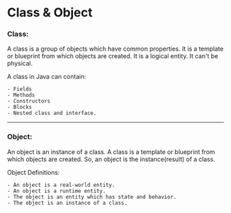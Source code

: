 # Class & Object

### Class:

A class is a group of objects which have common properties. It is a template or blueprint from which objects are created. It is a logical entity. It can't be physical.

A class in Java can contain:

    - Fields
    - Methods
    - Constructors
    - Blocks
    - Nested class and interface.

<hr>

### Object:

An object is an instance of a class. A class is a template or blueprint from which objects are created. So, an object is the instance(result) of a class.

Object Definitions:

    - An object is a real-world entity.
    - An object is a runtime entity.
    - The object is an entity which has state and behavior.
    - The object is an instance of a class.
